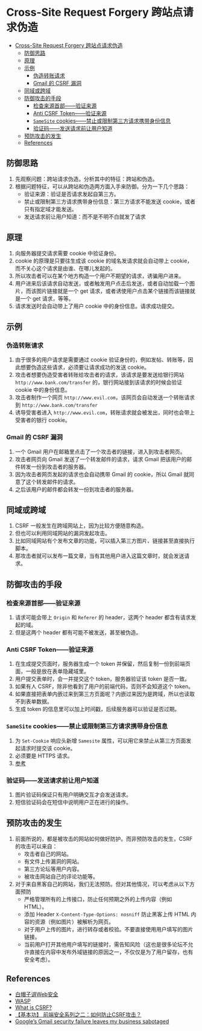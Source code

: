# Cross-Site Request Forgery 跨站点请求伪造


<!-- TOC -->

- [Cross-Site Request Forgery 跨站点请求伪造](#cross-site-request-forgery-跨站点请求伪造)
    - [防御思路](#防御思路)
    - [原理](#原理)
    - [示例](#示例)
        - [伪造转账请求](#伪造转账请求)
        - [Gmail 的 CSRF 漏洞](#gmail-的-csrf-漏洞)
    - [同域或跨域](#同域或跨域)
    - [防御攻击的手段](#防御攻击的手段)
        - [检查来源首部——验证来源](#检查来源首部验证来源)
        - [Anti CSRF Token——验证来源](#anti-csrf-token验证来源)
        - [`SameSite` cookies——禁止或限制第三方请求携带身份信息](#samesite-cookies禁止或限制第三方请求携带身份信息)
        - [验证码——发送请求前让用户知道](#验证码发送请求前让用户知道)
    - [预防攻击的发生](#预防攻击的发生)
    - [References](#references)

<!-- /TOC -->


## 防御思路
1. 先观察问题：跨站请求伪造。分析其中的特征：跨站和伪造。
2. 根据问题特征，可以从跨站和伪造两方面入手来防御。分为一下几个思路：
    * 验证来源：验证是否请求发起自第三方。
    * 禁止或限制第三方请求携带身份信息：第三方请求不能发送 cookie，或者只有指定域才能发送。
    * 发送请求前让用户知道：而不是不明不白就发了请求


## 原理
1. 向服务器提交请求需要 cookie 中验证身份。
2. cookie 的原理是只要往生成该 cookie 的域名发请求就会自动带上 cookie，而不关心这个请求是由谁、在哪儿发起的。
3. 所以攻击者可以在某个地方构造一个用户不期望的请求，诱骗用户进来。
4. 用户进来后该请求自动发送，或者触发用户点击后发送，或者自动加载一个图片，而该图片链接就是一个 get 请求，或者诱使用户点击某个链接而该链接就是一个 get 请求，等等。
5. 请求发送时会自动带上了用户 cookie 中的身份信息。请求成功提交。


## 示例
### 伪造转账请求
1. 由于很多的用户请求是需要通过 cookie 验证身份的，例如发帖、转账等，因此想要伪造这些请求，必须要让请求成功的发送 cookie。
2. 攻击者想要伪造受害者转账给攻击者的请求，该请求是要发送给银行网站 `http://www.bank.com/transfer` 的，银行网站接到该请求的时候会验证 cookie 中的身份信息。
3. 攻击者制作一个网页 `http://www.evil.com`，该网页会自动发送一个转账请求到 `http://www.bank.com/transfer`
4. 诱导受害者进入 `http://www.evil.com`，转账请求就会被发出，同时也会带上受害者的银行 cookie。

### Gmail 的 CSRF 漏洞
1. 一个 Gmail 用户在邮箱里点击了一个攻击者的链接，进入到攻击者网页。
2. 攻击者网页向 Gmail 发送了一个转发邮件的请求，请求 Gmail 把该用户的邮件转发一份到攻击者的服务器。
3. 因为攻击者网页发起的请求也会自动携带 Gmail 的 cookie，所以 Gmail 就同意了这个转发邮件的请求。
4. 之后该用户的邮件都会转发一份到攻击者的服务器。


## 同域或跨域
1. CSRF 一般发生在跨域网站上，因为比较方便随意构造。
2. 但也可以利用同域网站的漏洞发起攻击。
3. 比如同域网站有个发布文章的功能，可以插入第三方图片、链接甚至直接执行脚本。
4. 那攻击者就可以发布一篇文章，当有其他用户进入这篇文章时，就会发送请求。


## 防御攻击的手段
### 检查来源首部——验证来源
1. 请求可能会带上 `Origin` 和 `Referer` 的 header，这两个 header 都含有请求发起的域。
2. 但是这两个 header 都有可能不被发送，甚至被伪造。

### Anti CSRF Token——验证来源
1. 在生成提交页面时，服务器生成一个 token 并保留，然后复制一份到前端页面，一般是放在表单隐藏域里。
2. 用户提交表单时，会一并提交这个 token，服务器验证该 token 是否一致。
3. 如果有人 CSRF，除非他看到了用户的前端代码，否则不会知道这个 token。
4. 如果直接把表单内嵌过来到第三方页面呢？内嵌过来因为是跨域，所以也读取不到表单数据。
5. 生成 token 的信息里可以加上时间戳，后续服务器可以验证是否过期。

### `SameSite` cookies——禁止或限制第三方请求携带身份信息
1. 为 `Set-Cookie` 响应头新增 `Samesite` 属性，可以用它来禁止从第三方页面发起请求时提交该 cookie。
2. 必须要是 HTTPS 请求。
3. [参考](https://developer.mozilla.org/en-US/docs/Web/HTTP/Cookies#SameSite_cookies)

### 验证码——发送请求前让用户知道
1. 图片验证码保证只有用户明确交互才会发送请求。
2. 短信验证码会在短信中说明用户正在进行的操作。


## 预防攻击的发生
1. 前面所说的，都是被攻击的网站如何做好防护。而非预防攻击的发生，CSRF 的攻击可以来自：
    * 攻击者自己的网站。
    * 有文件上传漏洞的网站。
    * 第三方论坛等用户内容。
    * 被攻击网站自己的评论功能等。
2. 对于来自黑客自己的网站，我们无法预防。但对其他情况，可以考虑从以下方面预防
    * 严格管理所有的上传接口，防止任何预期之外的上传内容（例如 HTML）。
    * 添加 Header `X-Content-Type-Options: nosniff` 防止黑客上传 HTML 内容的资源（例如图片）被解析为网页。
    * 对于用户上传的图片，进行转存或者校验。不要直接使用用户填写的图片链接。
    * 当前用户打开其他用户填写的链接时，需告知风险（这也是很多论坛不允许直接在内容中发布外域链接的原因之一，不仅仅是为了用户留存，也有安全考虑）。


## References
* [白帽子讲Web安全](https://book.douban.com/subject/10546925/)
* <a href="https://www.owasp.org/index.php/Cross-Site_Request_Forgery_(CSRF)">WASP</a>
* [What is CSRF?](https://www.educba.com/what-is-csrf/)
* [【基本功】 前端安全系列之二：如何防止CSRF攻击？](https://zhuanlan.zhihu.com/p/46592479)
* [Google’s Gmail security failure leaves my business sabotaged](https://www.davidairey.com/google-gmail-security-hijack/)
